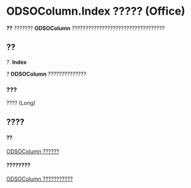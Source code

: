 
# ODSOColumn.Index ????? (Office)

 **??** ??????? **ODSOColumn** ??????????????????????????????????


## ??

 _?_. **Index**

 _?_ **ODSOColumn** ??????????????


### ???

???? (Long)


## ????


#### ??


[ODSOColumn ??????](f8fe41bd-c9bd-fb5b-8ca7-27940c9c0996.md)
#### ????????


[ODSOColumn ???????????](http://msdn.microsoft.com/library/2f780b91-4f87-6db0-cab6-cc3689487eb4%28Office.15%29.aspx)